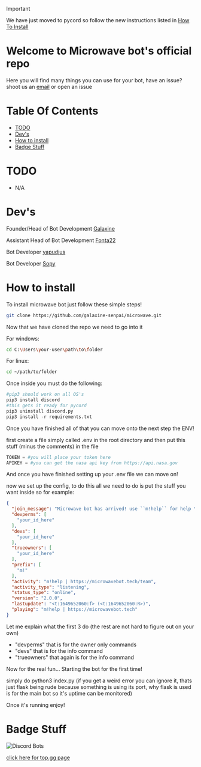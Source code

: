 > [!IMPORTANT]
> We have just moved to pycord so follow the new instructions listed in [How To Install](#how-to-install)
# Welcome to Microwave bot's official repo
Here you will find many things you can use for your bot, have an issue? shoot us an [email](mailto:help@microwavebot.tech) or open an issue

# Table Of Contents

- [TODO](#todo)
- [Dev's](#devs)
- [How to install](#how-to-install)
- [Badge Stuff](#badge-stuff)

# TODO 

- N/A

# Dev's

Founder/Head of Bot Development [Galaxine](https://github.com/galaxine-senpai)

Assistant Head of Bot Development [Fonta22](https://github.com/Fonta22)

Bot Developer [yapudjus](https://github.com/yapudjus)

Bot Developer [Sopy](https://github.com/sopyb)

# How to install
To install microwave bot just follow these simple steps!
```sh
git clone https://github.com/galaxine-senpai/microwave.git
```
Now that we have cloned the repo we need to go into it

For windows:
```sh
cd C:\Users\your-user\path\to\folder
```
For linux:
```sh
cd ~/path/to/folder
```
Once inside you must do the following:
```python
#pip3 should work on all OS's
pip3 install discord
#this gets it ready for pycord
pip3 uninstall discord.py
pip3 install -r requirements.txt
```
Once you have finished all of that you can move onto the next step the ENV!

first create a file simply called .env in the root directory and then put this stuff (minus the comments) in the file
```py
TOKEN = #you will place your token here
APIKEY = #you can get the nasa api key from https://api.nasa.gov
```
And once you have finished setting up your .env file we can move on!

now we set up the config, to do this all we need to do is put the stuff you want inside so for example:
```json
{
  "join_message": "Microwave bot has arrived! use ``m!help`` for help \nand check out our website @ https://microwavebot.tech",
  "devperms": [
    "your_id_here"
  ],
  "devs": [
    "your_id_here"
  ],
  "trueowners": [
    "your_id_here"
  ],
  "prefix": [
    "m!"
  ],
  "activity": "m!help | https://microwavebot.tech/team",
  "activity_type": "listening",
  "status_type": "online",
  "version": "2.0.0",
  "lastupdate": "<t:1649652060:f> (<t:1649652060:R>)",
  "playing": "m!help | https://microwavebot.tech"
}
```
Let me explain what the first 3 do (the rest are not hard to figure out on your own)

- "devperms" that is for the owner only commands
- "devs" that is for the info command
- "trueowners" that again is for the info command

Now for the real fun... Starting the bot for the first time!

simply do python3 index.py (if you get a weird error you can ignore it, thats just flask being rude because something is using its port, why flask is used is for the main bot so it's uptime can be monitored)

Once it's running enjoy!

# Badge Stuff

![Discord Bots](https://top.gg/api/widget/867964961417203743.svg) 

[click here for top.gg page](https://top.gg/bot/867964961417203743)
